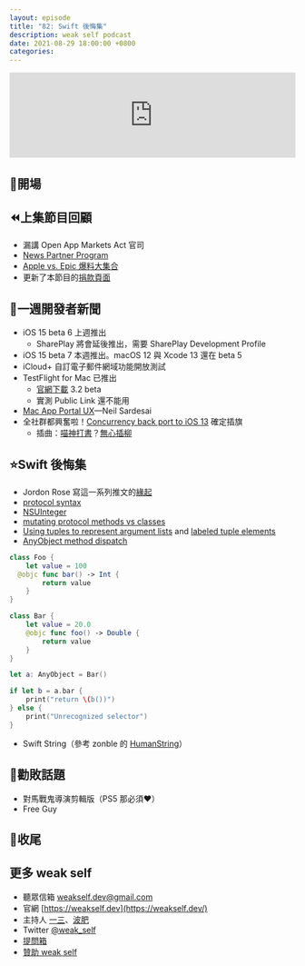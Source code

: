 ```yaml
---
layout: episode
title: "82: Swift 後悔集"
description: weak self podcast
date: 2021-08-29 18:00:00 +0800
categories: 
---
```


<iframe src="https://www.listennotes.com/podcasts/weak-self/82-swift-後悔集-MeGDVd5THtI/embed/" width="100%" style="width: 1px; min-width: 100%;" loading="lazy" frameborder="0" scrolling="no" loading="lazy"></iframe>

## 👋開場

## ⏪上集節目回顧

- 漏講 Open App Markets Act 官司
- [News Partner Program](https://developer.apple.com/programs/news-partner/)
- [Apple vs. Epic 爆料大集合](https://www.theverge.com/22611236/epic-v-apple-emails-project-liberty-app-store-schiller-sweeney-cook-jobs)
- 更新了本節目的[捐款頁面](https://github.com/weakselfpodcast/weakselfpodcast.github.io/blob/master/README.md)

## 📰一週開發者新聞

- iOS 15 beta 6 上週推出
    - SharePlay 將會延後推出，需要 SharePlay Development Profile
- iOS 15 beta 7 本週推出。macOS 12 與 Xcode 13 還在 beta 5
- iCloud+ 自訂電子郵件網域功能開放測試
- TestFlight for Mac 已推出
    - [官網下載](https://developer.apple.com/download/) 3.2 beta
    - 實測 Public Link 還不能用
- [Mac App Portal UX](https://twitter.com/neilsardesai/status/1429480456102326274?s=21)—Neil Sardesai
- 全社群都興奮啦！[Concurrency back port to iOS 13](https://github.com/apple/swift/pull/39051/files#diff-f86ab8facfd44d6e80e625e2c50dda4a6ed2deabaad4db49fb02b3a2c4274c50) 確定插旗
    - 插曲：[喵神打書](https://twitter.com/ethanhuang13/status/1431238023576907782?s=20)？[無心插柳](https://twitter.com/onevcat/status/1431249830634930185?s=20)

## ⭐️Swift 後悔集

- Jordon Rose 寫這一系列推文的[緣起](https://twitter.com/uint_min/status/1423047810597855234?s=21)
- [protocol syntax](https://twitter.com/uint_min/status/1423047801844371456?s=21)
- [NSUInteger](https://twitter.com/uint_min/status/1423760483010506755?s=21)
- [mutating protocol methods vs classes](https://twitter.com/uint_min/status/1425558429729312772?s=21)
- [Using tuples to represent argument lists](https://twitter.com/uint_min/status/1428109958290104320?s=21) and [labeled tuple elements](https://twitter.com/uint_min/status/1428838682602078211?s=21)
- [AnyObject method dispatch](https://twitter.com/uint_min/status/1430652663662735362?s=21)

```swift
class Foo {
	let value = 100
  @objc func bar() -> Int {
		return value
	}
}

class Bar {
	let value = 20.0
	@objc func foo() -> Double {
		return value
	}
}

let a: AnyObject = Bar()

if let b = a.bar {
    print("return \(b())")
} else {
    print("Unrecognized selector")
}
```

- Swift String（參考 zonble 的 [HumanString](https://github.com/zonble/HumanString)）

## 💸勸敗話題

- 對馬戰鬼導演剪輯版（PS5 那必須♥️）
- Free Guy

## 👋收尾

## 更多 weak self

- 聽眾信箱 [weakself.dev@gmail.com](mailto:weakself.dev@gmail.com)
- 官網 [https://weakself.dev](https://weakself.dev/)
- 主持人 [一三](https://twitter.com/ethanhuang13)、[波肥](https://twitter.com/PofatTseng)
- Twitter [@weak_self](https://twitter.com/weak_self)
- [提問箱](https://peing.net/zh-TW/weak_self)
- [贊助 weak self](https://weakself.dev/#donation)